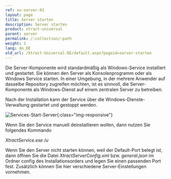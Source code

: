 ```yaml
---
ref: xu-server-01
layout: page
title: Server starten
description: Server starten
product: xtract-universal
parent: server
permalink: /:collection/:path
weight: 1
lang: de_DE
old_url: /Xtract-Universal-DE/default.aspx?pageid=server-starten
---
```


Die Server-Komponente wird standardmäßig als Windows-Service installiert und gestartet. Sie können den Server als Konsolenprogramm oder als Windows Service starten. In einer Umgebung, in der mehrere Anwender auf dasselbe Repository zugreifen möchten, ist es sinnvoll, die Server-Komponente als Windows-Dienst auf einem zentralen Server zu betreiben. 

Nach der Installation kann der Service über die Windows-Dienste-Verwaltung gestartet und gestoppt werden.

![Services-Start-Server](/img/content/Services-Start-Server.jpg){:class="img-responsive"}

Wenn Sie den Service manuell deinstallieren wollen, dann nutzen Sie folgendes Kommando

*XtractService.exe /u* 

Wenn Sie den Server nicht starten können, weil der Default-Port belegt ist, dann öffnen Sie die Datei *XtractServerConfig.xml* bzw. *general.json* im Ordner config des Installationsorders und legen Sie einen passenden Port fest. Zusätzlich können Sie hier verschiedene Server-Einstellungen vornehmen.